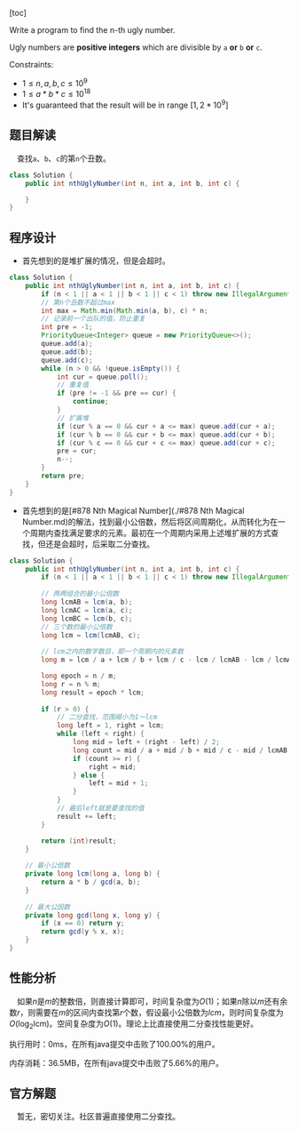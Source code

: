 [toc]

Write a program to find the n-th ugly number.

Ugly numbers are **positive integers** which are divisible by `a` **or** `b` **or** `c`.



Constraints:

* $1 \le n, a, b, c \le 10^9$
* $1 \le a * b * c \le 10^18$
* It's guaranteed that the result will be in range $[1, 2 * 10^9]$



## 题目解读

&emsp;查找`a`、`b`、`c`的第`n`个丑数。

```java
class Solution {
    public int nthUglyNumber(int n, int a, int b, int c) {

    }
}
```

## 程序设计

* 首先想到的是堆扩展的情况，但是会超时。

```java
class Solution {
    public int nthUglyNumber(int n, int a, int b, int c) {
        if (n < 1 || a < 1 || b < 1 || c < 1) throw new IllegalArgumentException("invalid param");
        // 第n个丑数不超过max
        int max = Math.min(Math.min(a, b), c) * n;
        // 记录前一个出队的值，防止重复
        int pre = -1;
        PriorityQueue<Integer> queue = new PriorityQueue<>();
        queue.add(a);
        queue.add(b);
        queue.add(c);
        while (n > 0 && !queue.isEmpty()) {
            int cur = queue.poll();
            // 重复值
            if (pre != -1 && pre == cur) {
                continue;
            }
            // 扩展堆
            if (cur % a == 0 && cur + a <= max) queue.add(cur + a);
            if (cur % b == 0 && cur + b <= max) queue.add(cur + b);
            if (cur % c == 0 && cur + c <= max) queue.add(cur + c);
            pre = cur;
            n--;
        }
        return pre;
    }
}
```

* 首先想到的是[#878 Nth Magical Number](./#878 Nth Magical Number.md)的解法，找到最小公倍数，然后将区间周期化，从而转化为在一个周期内查找满足要求的元素。最初在一个周期内采用上述堆扩展的方式查找，但还是会超时，后采取二分查找。

```java
class Solution {
    public int nthUglyNumber(int n, int a, int b, int c) {
        if (n < 1 || a < 1 || b < 1 || c < 1) throw new IllegalArgumentException("invalid param");
        
        // 两两组合的最小公倍数
        long lcmAB = lcm(a, b);
        long lcmAC = lcm(a, c);
        long lcmBC = lcm(b, c);
        // 三个数的最小公倍数
        long lcm = lcm(lcmAB, c);
        
        // lcm之内的数字数目，即一个周期内的元素数
        long m = lcm / a + lcm / b + lcm / c - lcm / lcmAB - lcm / lcmAC - lcm / lcmBC + 1;

        long epoch = n / m;
        long r = n % m;
        long result = epoch * lcm;
		
        if (r > 0) {
            // 二分查找，范围缩小为1～lcm
            long left = 1, right = lcm;
            while (left < right) {
                long mid = left + (right - left) / 2;
                long count = mid / a + mid / b + mid / c - mid / lcmAB - mid / lcmAC - mid / lcmBC + mid / lcm;
                if (count >= r) {
                    right = mid;
                } else {
                    left = mid + 1;
                }
            }
            // 最后left就是要查找的值
            result += left;
        }

        return (int)result;
    }
    
    // 最小公倍数
    private long lcm(long a, long b) {
        return a * b / gcd(a, b);
    }
    
    // 最大公因数
    private long gcd(long x, long y) {
        if (x == 0) return y;
        return gcd(y % x, x);
    }
}
```

## 性能分析

&emsp;如果$n$是$m$的整数倍，则直接计算即可，时间复杂度为$O(1)$；如果$n$除以$m$还有余数$r$，则需要在$m$的区间内查找第$r$个数，假设最小公倍数为$lcm$，则时间复杂度为$O(\log_2\text{lcm})$。空间复杂度为$O(1)$。理论上比直接使用二分查找性能更好。

执行用时：0ms，在所有java提交中击败了100.00%的用户。

内存消耗：36.5MB，在所有java提交中击败了5.66%的用户。

## 官方解题

&emsp;暂无，密切关注。社区普遍直接使用二分查找。